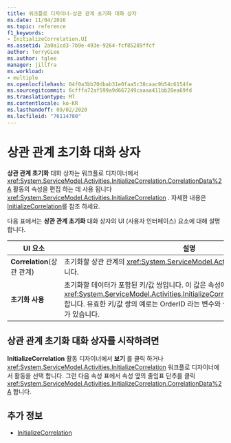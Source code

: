 ```yaml
---
title: 워크플로 디자이너-상관 관계 초기화 대화 상자
ms.date: 11/04/2016
ms.topic: reference
f1_keywords:
- InitializeCorrelation.UI
ms.assetid: 2a0a1cd3-7b9e-493e-9264-fcf85289ffcf
author: TerryGLee
ms.author: tglee
manager: jillfra
ms.workload:
- multiple
ms.openlocfilehash: 04f0a3bb70dbab31e0faa5c38caac9b54c6154fe
ms.sourcegitcommit: 6cfffa72af599a9d667249caaaa411bb28ea69fd
ms.translationtype: MT
ms.contentlocale: ko-KR
ms.lasthandoff: 09/02/2020
ms.locfileid: "76114780"
---
```

# <a name="initialize-correlation-dialog-box"></a>상관 관계 초기화 대화 상자

**상관 관계 초기화** 대화 상자는 워크플로 디자이너에서 <xref:System.ServiceModel.Activities.InitializeCorrelation.CorrelationData%2A> 활동의 속성을 편집 하는 데 사용 됩니다 <xref:System.ServiceModel.Activities.InitializeCorrelation> . 자세한 내용은 [InitializeCorrelation](../workflow-designer/initializecorrelation-activity-designer.md)를 참조 하세요.

다음 표에서는 **상관 관계 초기화** 대화 상자의 UI (사용자 인터페이스) 요소에 대해 설명 합니다.

|UI 요소|설명|
|-|-----------------|
|**Correlation**(상관 관계)|초기화할 상관 관계의 <xref:System.ServiceModel.Activities.CorrelationHandle>입니다.|
|**초기화 사용**|초기화할 데이터가 포함된 키/값 쌍입니다. 이 값은 속성에 해당 <xref:System.ServiceModel.Activities.InitializeCorrelation.CorrelationData%2A> 합니다. 유효한 키/값 쌍의 예로는 OrderID 라는 변수와 쌍을 이루는 "OrderID" 라는 키가 있습니다.|

## <a name="to-launch-the-initialize-correlation-dialog-box"></a>상관 관계 초기화 대화 상자를 시작하려면

**InitializeCorrelation** 활동 디자이너에서 **보기** 를 클릭 하거나 <xref:System.ServiceModel.Activities.InitializeCorrelation> 워크플로 디자이너에서 활동을 선택 합니다. 그런 다음 속성 표에서 속성 옆의 줄임표 단추를 클릭 <xref:System.ServiceModel.Activities.InitializeCorrelation.CorrelationData%2A> 합니다.

## <a name="see-also"></a>추가 정보

- [InitializeCorrelation](../workflow-designer/initializecorrelation-activity-designer.md)
